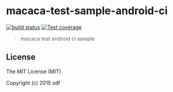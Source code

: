 # macaca-test-sample-android-ci

[![build status][travis-image]][travis-url]
[![Test coverage][coveralls-image]][coveralls-url]

[travis-image]: https://img.shields.io/travis/xudafeng/macaca-test-sample-android-ci.svg?style=flat-square
[travis-url]: https://travis-ci.org/xudafeng/macaca-test-sample-android-ci
[coveralls-image]: https://img.shields.io/coveralls/xudafeng/macaca-test-sample-android-ci.svg?style=flat-square
[coveralls-url]: https://coveralls.io/r/xudafeng/macaca-test-sample-android-ci?branch=master

> macaca test android ci sample

## License

The MIT License (MIT)

Copyright (c) 2015 xdf
